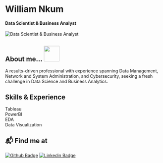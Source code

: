 # William Nkum                                                                             
#### Data Scientist & Business Analyst
![Data Scientist & Business Analyst](https://media.licdn.com/dms/image/D4D16AQFjfzFpdPSkkQ/profile-displaybackgroundimage-shrink_350_1400/0/1675013387387?e=1698883200&v=beta&t=khBQZ1aNrGjq4JJruEIiK109G3Alf0cmAU13ep5BX7Y)



## About me... <img src="https://media.giphy.com/media/IcdIKJQbS7T9yNg0su/giphy.gif" width="50"> <br />
A results-driven professional with experience spanning Data Management, Network and System Administration, and Cybersecurity, seeking a fresh challenge in Data Science and Business Analytics. 

## Skills & Experience  
Tableau<br />PowerBI<br />EDA<br />  Data Visualization


## 📬 Find me at
[![Github Badge](http://img.shields.io/badge/-Github-black?style=flat-square&logo=github&link=https://github.com/Nkunim2023)](https://github.com/https://github.com/Nkunim2023/) 
[![Linkedin Badge](https://img.shields.io/badge/-LinkedIn-blue?style=flat-square&logo=Linkedin&logoColor=white&link=https://www.linkedin.com/in/william-nkum-b7709237//)](https://www.linkedin.com/in/william-nkum-b7709237/)
